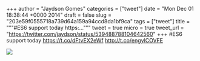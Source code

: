 
+++
author = "Jaydson Gomes"
categories = ["tweet"]
date = "Mon Dec 01 18:38:44 +0000 2014"
draft = false
slug = "203e59f0555718a739d64a159a94ccd8da1bf9ca"
tags = ["tweet"]
title = """#ES6 support today https:..."""
tweet = true
micro = true
tweet_url = "https://twitter.com/jaydson/status/539488788104642560"
+++
#ES6 support today https://t.co/dFtvEX2eWf http://t.co/engylCOVFE

![](/images/tweet-media/539488788104642560-B3ymGtkCIAAPzhL.png)